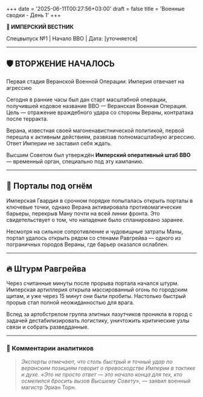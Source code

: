+++
date = '2025-06-11T00:27:56+03:00'
draft = false
title = 'Военные сводки - День 1'
+++

**📜 ИМПЕРСКИЙ ВЕСТНИК**

Спецвыпуск №1 | Начало ВВО | Дата: [уточняется]

---

## 🛡 ВТОРЖЕНИЕ НАЧАЛОСЬ
Первая стадия Веранской Военной Операции: Империя отвечает на агрессию

Сегодня в ранние часы был дан старт масштабной операции, получившей кодовое название ВВО — Веранская Военная Операция. Цель — отражение враждебного удара со стороны Вераны, контратака после терракта.

Верана, известная своей магоненавистнической политикой, первой перешла к активным действиям, развязав полномасштабную агрессию. Ответ Империи не заставил себя ждать.

Высшим Советом был утверждён **Имперский оперативный штаб ВВО** — временный орган, специально под эту кампанию.

---

## 🌌 Порталы под огнём

Имперская Гвардия в срочном порядке попыталась открыть порталы в ключевые точки, однако Верана активировала противомагические барьеры, перекрыв Ману почти на всей линии фронта. Это свидетельствует о том, что нападение было спланировано заранее.

Несмотря на сильное сопротивление и чудовищные затраты Маны, портал удалось открыть рядом со стенами Равгрейва — одного из пограничных городов Вераны, где барьер оказался ослаблен.

---

## 🔥 Штурм Равгрейва

Через считанные минуты после прорыва портала начался штурм. Имперская артиллерия открыла массированный огонь по городским щитам, и уже через 15 минут они были пробиты. Настолько быстрый прорыв стал полной неожиданностью для врага.

Вслед за артобстрелом группа элитных лазутчиков проникла в город с задачей дестабилизировать логистику, уничтожить критические узлы связи и собрать разведданные.

---

### 🔮 Комментарии аналитиков
> *Эксперты отмечают, что столь быстрый и точный удар по веранским позициям говорит о превосходстве Империи в тактике и духе. «Это не просто ответ — это начало конца для тех, кто осмелился бросить вызов Высшему Совету»*, 
> — заявил военный магистр Эриан Торн.